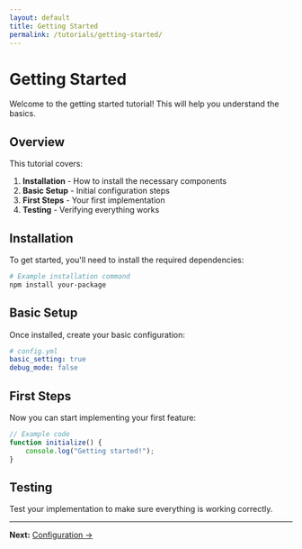 ```yaml
---
layout: default
title: Getting Started
permalink: /tutorials/getting-started/
---
```


# Getting Started

Welcome to the getting started tutorial! This will help you understand the basics.

## Overview

This tutorial covers:

1. **Installation** - How to install the necessary components
2. **Basic Setup** - Initial configuration steps  
3. **First Steps** - Your first implementation
4. **Testing** - Verifying everything works

## Installation

To get started, you'll need to install the required dependencies:

```bash
# Example installation command
npm install your-package
```

## Basic Setup

Once installed, create your basic configuration:

```yaml
# config.yml
basic_setting: true
debug_mode: false
```

## First Steps

Now you can start implementing your first feature:

```javascript
// Example code
function initialize() {
    console.log("Getting started!");
}
```

## Testing

Test your implementation to make sure everything is working correctly.

---

**Next:** [Configuration →](configuration.html)
